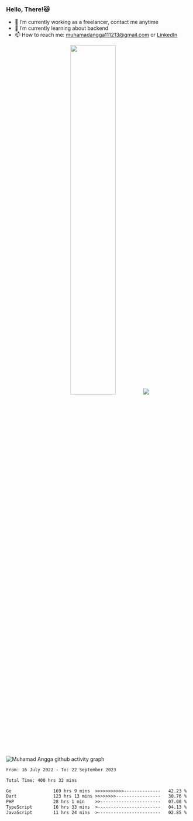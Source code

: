 
### Hello, There!🐱

- 🔭 I’m currently working as a freelancer, contact me anytime
- 🌱 I’m currently learning about backend
- 📫 How to reach me: [muhamadangga111213@gmail.com](mailto:muhamadangga111213@gmail.com) or [LinkedIn](https://www.linkedin.com/in/muhamad-angga)

<p align="center">
    <img width="49.5%" src="https://github-readme-stats.vercel.app/api?username=muhangga&count_private=true&theme=ocean_dark&show_icons=true" />
    &nbsp;
    <img src="https://github-readme-stats.vercel.app/api/top-langs/?username=muhangga&langs_count=8&layout=compact&theme=ocean_dark&show_icons=true" />
</p>

![Muhamad Angga github activity graph](https://github-readme-activity-graph.cyclic.app/graph?username=muhangga&custom_title=Angga&color=708090&theme=github-dark)


<!--START_SECTION:waka-->

```txt
From: 16 July 2022 - To: 22 September 2023

Total Time: 400 hrs 32 mins

Go                169 hrs 9 mins  >>>>>>>>>>>--------------   42.23 %
Dart              123 hrs 13 mins >>>>>>>>-----------------   30.76 %
PHP               28 hrs 1 min    >>-----------------------   07.00 %
TypeScript        16 hrs 33 mins  >------------------------   04.13 %
JavaScript        11 hrs 24 mins  >------------------------   02.85 %
```

<!--END_SECTION:waka-->
